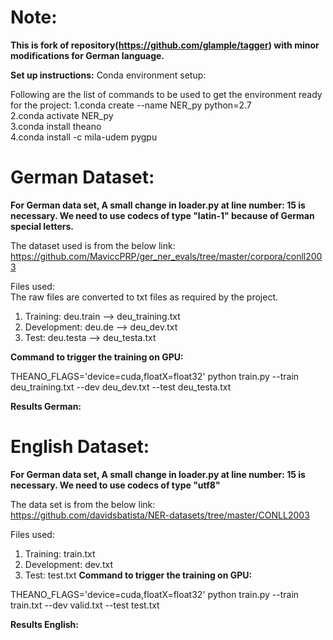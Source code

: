 # Note: 
**This is fork of repository(https://github.com/glample/tagger) with minor modifications for German language.**


**Set up instructions:**
Conda environment setup:

Following are the list of commands to be used to get the environment ready for the project:
1.conda create --name NER_py python=2.7 \
2.conda activate NER_py \
3.conda install theano \
4.conda install -c mila-udem pygpu

# German Dataset:


**For German data set, A small change in loader.py at line number: 15 is necessary. We need to use codecs of type "latin-1" because of German special letters.**

The dataset used is from the below link:\
https://github.com/MaviccPRP/ger_ner_evals/tree/master/corpora/conll2003

Files used:\
The raw files are converted to txt files as required by the project.

1. Training: deu.train --> deu_training.txt
2. Development: deu.de --> deu_dev.txt
3. Test: deu.testa --> deu_testa.txt

**Command to trigger the training on GPU:**

THEANO_FLAGS='device=cuda,floatX=float32' python train.py --train deu_training.txt --dev deu_dev.txt --test deu_testa.txt

**Results German:**


# English Dataset:

**For German data set, A small change in loader.py at line number: 15 is necessary. We need to use codecs of type "utf8"**

The data set is from the below link:\
https://github.com/davidsbatista/NER-datasets/tree/master/CONLL2003

Files used:
1. Training: train.txt
2. Development: dev.txt
3. Test: test.txt
**Command to trigger the training on GPU:**

THEANO_FLAGS='device=cuda,floatX=float32' python train.py --train train.txt --dev valid.txt --test test.txt

**Results English:**





